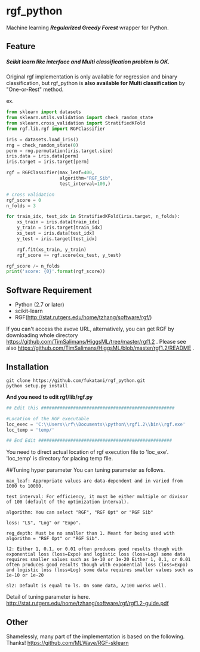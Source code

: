 # rgf_python
Machine learning ***Regularized Greedy Forest*** wrapper for Python.

## Feature

##### Scikit learn like interface and Multi classification problem is OK.

Original rgf implementation is only available for regression and binary classification, but rgf_python is **also available for Multi classification** by "One-or-Rest" method.

ex.
```python
from sklearn import datasets
from sklearn.utils.validation import check_random_state
from sklearn.cross_validation import StratifiedKFold
from rgf.lib.rgf import RGFClassifier

iris = datasets.load_iris()
rng = check_random_state(0)
perm = rng.permutation(iris.target.size)
iris.data = iris.data[perm]
iris.target = iris.target[perm]

rgf = RGFClassifier(max_leaf=400,
                    algorithm="RGF_Sib",
                    test_interval=100,)

# cross validation
rgf_score = 0
n_folds = 3

for train_idx, test_idx in StratifiedKFold(iris.target, n_folds):
    xs_train = iris.data[train_idx]
    y_train = iris.target[train_idx]
    xs_test = iris.data[test_idx]
    y_test = iris.target[test_idx]

    rgf.fit(xs_train, y_train)
    rgf_score += rgf.score(xs_test, y_test)

rgf_score /= n_folds
print('score: {0}'.format(rgf_score))
```

## Software Requirement

* Python (2.7 or later)
* scikit-learn
* RGF(http://stat.rutgers.edu/home/tzhang/software/rgf/)

If you can't access the avove URL, alternatively, you can get RGF by downloading whole directory https://github.com/TimSalimans/HiggsML/tree/master/rgf1.2 .
Please see also https://github.com/TimSalimans/HiggsML/blob/master/rgf1.2/README .

## Installation

```
git clone https://github.com/fukatani/rgf_python.git
python setup.py install
```

**And you need to edit rgf/lib/rgf.py**

```python
## Edit this ##################################################

#Location of the RGF executable
loc_exec = 'C:\\Users\\rf\\Documents\\python\\rgf1.2\\bin\\rgf.exe'
loc_temp = 'temp/'

## End Edit ##################################################
```

You need to direct actual location of rgf execution file to 'loc_exe'.
'loc_temp' is directory for placing temp file.

##Tuning hyper parameter
You can tuning parameter as follows.

	max_leaf: Appropriate values are data-dependent and in varied from 1000 to 10000.

	test_interval: For efficiency, it must be either multiple or divisor of 100 (default of the optimization interval).

	algorithm: You can select "RGF", "RGF Opt" or "RGF Sib"

	loss: "LS", "Log" or "Expo".

	reg_depth: Must be no smaller than 1. Meant for being used with algorithm = "RGF Opt" or "RGF Sib".

	l2: Either 1, 0.1, or 0.01 often produces good results though with exponential loss (loss=Expo) and logistic loss (loss=Log) some data requires smaller values such as 1e-10 or 1e-20 Either 1, 0.1, or 0.01 often produces good results though with exponential loss (loss=Expo) and logistic loss (loss=Log) some data requires smaller values such as 1e-10 or 1e-20

	sl2: Default is equal to ls. On some data, λ/100 works well.

Detail of tuning parameter is here.
http://stat.rutgers.edu/home/tzhang/software/rgf/rgf1.2-guide.pdf

## Other

Shamelessly, many part of the implementation is based on the following. Thanks!
https://github.com/MLWave/RGF-sklearn

